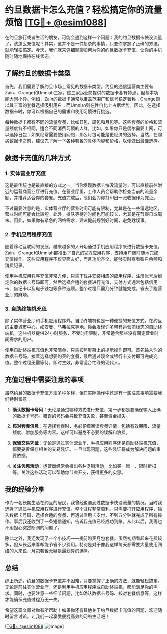 # 约旦数据卡怎么充值？轻松搞定你的流量烦恼 [[TG💪+ @esim1088](https://t.me/s/esim1088)]

在约旦旅行或者生活的朋友，可能会遇到这样一个问题：我的约旦数据卡快没流量了，该怎么充值呢？其实，这并不是一件复杂的事情，只要你掌握了正确的方法，就能轻松搞定。今天，我们就来详细聊聊如何为你的约旦数据卡充值，让你的手机随时随地保持在线状态。

## 了解约旦的数据卡类型

首先，我们需要了解约旦市场上常见的数据卡类型。约旦的通信运营商主要有Zain、Orange和Umniah三家。这三家运营商提供的数据卡各有特点，但基本功能大同小异。例如，Zain的数据卡通常以覆盖范围广和信号稳定著称；Orange则以其丰富的套餐选择吸引用户；而Umniah则在性价比上占据优势。因此，在选择数据卡时，你可以根据自己的需求和使用习惯进行挑选。

每种数据卡都有不同的流量套餐，比如日包、周包和月包等。这些套餐的价格和流量额度各不相同，适合不同消费习惯的人群。比如，如果你只是偶尔需要上网，可以选择日包；如果经常需要使用网络，那么月包可能是更经济的选择。当然，在购买数据卡之前，建议先了解一下各种套餐的具体内容和价格，以便做出最佳选择。

## 数据卡充值的几种方式

### 1. 实体营业厅充值

这是最传统也是最直接的方式之一。当你发现数据卡快没流量时，可以直接前往附近的运营商营业厅进行充值。在营业厅里，工作人员会帮助你检查当前的流量余额，并推荐适合你的套餐。充值完成后，他们会为你打印出一张收据作为凭证。

不过需要注意的是，实体营业厅的营业时间可能有限制，尤其是在一些偏远地区，营业时间可能会比较短。此外，排队等待的时间也可能较长，尤其是在节假日或周末。因此，如果你有紧急的网络需求，建议提前规划好时间，避免耽误事。

### 2. 手机应用程序充值

随着移动互联网的发展，越来越多的人开始通过手机应用程序来进行数据卡充值。Zain、Orange和Umniah都推出了自己的官方应用程序，支持用户随时随地完成充值操作。这些应用程序不仅界面友好，而且功能齐全，能够实时查看账户余额和消费记录。

使用手机应用程序充值非常方便，只需下载并安装相应的应用程序，注册账号后绑定你的数据卡号码即可。然后选择合适的套餐进行充值，支付方式通常包括信用卡、借记卡以及电子钱包等多种选项。整个过程只需几分钟就能完成，省去了跑营业厅的麻烦。

### 3. 自助终端机充值

除了实体营业厅和手机应用程序外，自助终端机也是一种便捷的充值方式。在约旦的主要城市中心，如安曼、马弗拉克等地，你会发现许多带有运营商标志的自助终端机。这些机器提供24小时服务，不受时间限制，非常适合那些没有固定营业时间需求的用户。

使用自助终端机充值也非常简单，只需按照屏幕上的提示操作即可。首先输入你的数据卡号码，接着选择想要购买的套餐，最后通过现金或银行卡支付即可完成充值。整个过程无需等待，即时生效，非常适合忙碌的现代人。

## 充值过程中需要注意的事项

虽然约旦的数据卡充值方法多种多样，但在实际操作中还是有一些注意事项需要我们特别留意：

1. **确认数据卡号码**：无论是通过哪种方式进行充值，第一步都是要确保输入正确的数据卡号码。错误的号码会导致充值失败，甚至资金损失。

2. **核对套餐信息**：在选择套餐时，务必仔细阅读套餐详情，包括有效期限、流量额度、附加服务等内容。这样可以避免不必要的误解和浪费。

3. **保留交易凭证**：无论是通过实体营业厅、手机应用程序还是自助终端机充值，都要妥善保存相关的交易凭证。一旦出现问题，这些凭证将成为解决问题的重要依据。

4. **关注优惠活动**：运营商经常会推出各种促销活动，比如买一赠一、限时折扣等。关注这些活动可以帮助你节省开支，获得更多的实惠。

## 我的经验分享

作为一名长期生活在约旦的居民，我曾经也遇到过数据卡快没流量的情况。当时我选择了通过手机应用程序进行充值，整个过程非常顺利。只需要打开应用程序，输入数据卡号码，选择合适的套餐，再通过信用卡支付，不到五分钟就完成了所有操作。事后我还收到了一条短信通知，告诉我充值已经成功到账。从此以后，我再也不用担心突然断网的问题了。

除此之外，我还发现了一个小技巧——提前购买月包套餐。虽然初期看起来花费较多，但从长远来看却能节省不少费用。特别是对于像我这样每天都需要大量使用网络的人来说，月包套餐无疑是最划算的选择。

## 总结

综上所述，约旦的数据卡充值并不困难，只要掌握了正确的方法，就能轻松搞定。无论是前往实体营业厅，还是利用手机应用程序或自助终端机，都能满足你的需求。同时，也要注意一些细节问题，比如确认数据卡号码、核对套餐信息等，这样才能确保充值过程万无一失。

希望这篇文章对你有所帮助！如果你还有其他关于约旦数据卡充值的问题，欢迎随时留言讨论。让我们一起享受便捷高效的网络生活吧！

[[TG💪+ @esim1088](https://t.me/s/esim1088) ![Image](https://i.postimg.cc/4NQfJmqS/Snipaste-2025-05-13-00-14-12.png)]